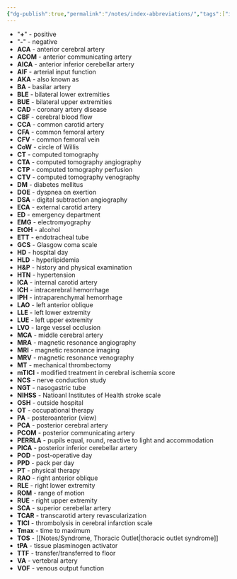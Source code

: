 ```yaml
---
{"dg-publish":true,"permalink":"/notes/index-abbreviations/","tags":["index"],"created":"2023-05-12T20:05:52.000-07:00","updated":"2023-10-02T14:31:46.656-07:00"}
---
```



- "**+**" - positive
- "**-**" - negative
- **ACA** - anterior cerebral artery
- **ACOM** - anterior communicating artery
- **AICA** - anterior inferior cerebellar artery
- **AIF** - arterial input function
- **AKA** - also known as
- **BA** - basilar artery
- **BLE** - bilateral lower extremities
- **BUE** - bilateral upper extremities
- **CAD** - coronary artery disease
- **CBF** - cerebral blood flow
- **CCA** - common carotid artery
- **CFA** - common femoral artery
- **CFV** - common femoral vein
- **CoW** - circle of Willis
- **CT** - computed tomography
- **CTA** - computed tomography angiography
- **CTP** - computed tomography perfusion
- **CTV** - computed tomography venography
- **DM** - diabetes mellitus
- **DOE** - dyspnea on exertion
- **DSA** - digital subtraction angiography
- **ECA** - external carotid artery
- **ED** - emergency department
- **EMG** - electromyography
- **EtOH** - alcohol
- **ETT** - endotracheal tube
- **GCS** - Glasgow coma scale
- **HD** - hospital day
- **HLD** - hyperlipidemia
- **H&P** - history and physical examination
- **HTN** - hypertension
- **ICA** - internal carotid artery
- **ICH** - intracerebral hemorrhage
- **IPH** - intraparenchymal hemorrhage
- **LAO** - left anterior oblique
- **LLE** - left lower extremity
- **LUE** - left upper extremity
- **LVO** - large vessel occlusion
- **MCA** - middle cerebral artery
- **MRA** - magnetic resonance angiography
- **MRI** - magnetic resonance imaging
- **MRV** - magnetic resonance venography
- **MT** - mechanical thrombectomy
- **mTICI** - modified treatment in cerebral ischemia score
- **NCS** - nerve conduction study
- **NGT** - nasogastric tube
- **NIHSS** - Natioanl Institutes of Health stroke scale
- **OSH** - outside hospital
- **OT** - occupational therapy
- **PA** - posteroanterior (view)
- **PCA** - posterior cerebral artery
- **PCOM** - posterior communicating artery
- **PERRLA** - pupils equal, round, reactive to light and accommodation
- **PICA** - posterior inferior cerebellar artery
- **POD** - post-operative day
- **PPD** - pack per day
- **PT** - physical therapy
- **RAO** - right anterior oblique
- **RLE** - right lower extremity
- **ROM** - range of motion
- **RUE** - right upper extremity
- **SCA** - superior cerebellar artery
- **TCAR** - transcarotid artery revascularization
- **TICI** - thrombolysis in cerebral infarction scale
- **Tmax** - time to maximum
- **TOS** - [[Notes/Syndrome, Thoracic Outlet\|thoracic outlet syndrome]]
- **tPA** - tissue plasminogen activator
- **TTF** - transfer/transferred to floor
- **VA** - vertebral artery
- **VOF** - venous output function

